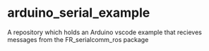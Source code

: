 # arduino_serial_example
A repository which holds an Arduino vscode example that recieves messages from the FR_serialcomm_ros package
